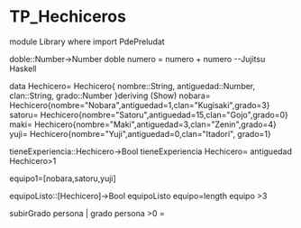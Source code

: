 # TP_Hechiceros

module Library where
import PdePreludat

doble::Number->Number
doble numero = numero + numero
--Jujitsu Haskell

data Hechicero= Hechicero{
    nombre::String,
    antiguedad::Number,
    clan::String,
    grado::Number
}deriving (Show)
nobara= Hechicero{nombre="Nobara",antiguedad=1,clan="Kugisaki",grado=3}
satoru= Hechicero{nombre="Satoru",antiguedad=15,clan="Gojo",grado=0}
maki= Hechicero{nombre="Maki",antiguedad=3,clan="Zenin",grado=4}
yuji= Hechicero{nombre="Yuji",antiguedad=0,clan="Itadori", grado=1}

tieneExperiencia::Hechicero->Bool
tieneExperiencia Hechicero= antiguedad Hechicero>1

equipo1=[nobara,satoru,yuji]

equipoListo::[Hechicero]->Bool
equipoListo equipo=length equipo >3

subirGrado persona | grado persona >0 = 
